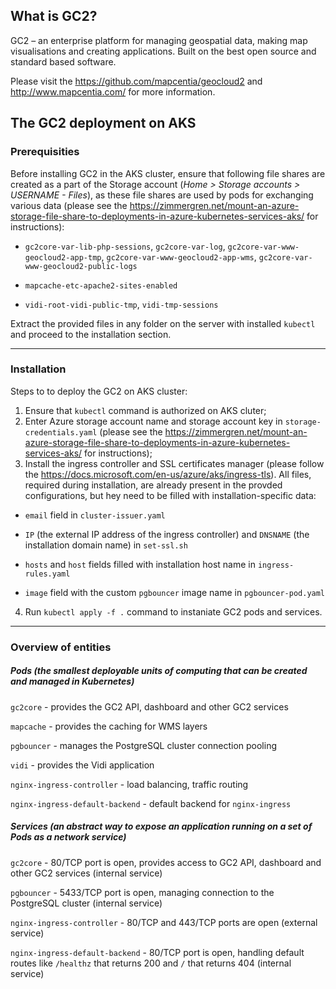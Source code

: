 ## What is GC2?

GC2 – an enterprise platform for managing geospatial data, making map visualisations and creating applications. Built on the best open source and standard based software.

Please visit the https://github.com/mapcentia/geocloud2 and http://www.mapcentia.com/ for more information.

## The GC2 deployment on AKS

### Prerequisities

Before installing GC2 in the AKS cluster, ensure that following file shares are created as a part of the Storage account (_Home > Storage accounts > USERNAME - Files_), as these file shares are used by pods for exchanging various data (please see the https://zimmergren.net/mount-an-azure-storage-file-share-to-deployments-in-azure-kubernetes-services-aks/ for instructions):

- `gc2core-var-lib-php-sessions`, `gc2core-var-log`,  `gc2core-var-www-geocloud2-app-tmp`, `gc2core-var-www-geocloud2-app-wms`, `gc2core-var-www-geocloud2-public-logs`

- `mapcache-etc-apache2-sites-enabled`

- `vidi-root-vidi-public-tmp`, `vidi-tmp-sessions`

Extract the provided files in any folder on the server with installed `kubectl` and proceed to the installation section.

---

### Installation

Steps to to deploy the GC2 on AKS cluster:

1. Ensure that `kubectl` command is authorized on AKS cluter;
2. Enter Azure storage account name and storage account key in `storage-credentials.yaml` (please see the https://zimmergren.net/mount-an-azure-storage-file-share-to-deployments-in-azure-kubernetes-services-aks/ for instructions);
3. Install the ingress controller and SSL certificates manager (please follow the https://docs.microsoft.com/en-us/azure/aks/ingress-tls). All files, required during installation, are already present in the provded configurations, but hey need to be filled with installation-specific data:

- `email` field in `cluster-issuer.yaml`

- `IP` (the external IP address of the ingress controller) and `DNSNAME` (the installation domain name) in `set-ssl.sh`

- `hosts` and `host` fields filled with installation host name in `ingress-rules.yaml`

- `image` field with the custom `pgbouncer` image name in `pgbouncer-pod.yaml`

4. Run `kubectl apply -f .` command to instaniate GC2 pods and services.

---

### Overview of entities
##### Pods (the smallest deployable units of computing that can be created and managed in Kubernetes)

`gc2core` - provides the GC2 API, dashboard and other GC2 services

`mapcache` - provides the caching for WMS layers 

`pgbouncer` - manages the PostgreSQL cluster connection pooling

`vidi` - provides the Vidi application

`nginx-ingress-controller` - load balancing, traffic routing

`nginx-ingress-default-backend` - default backend for `nginx-ingress`

##### Services (an abstract way to expose an application running on a set of Pods as a network service)

`gc2core` - 80/TCP port is open, provides access to GC2 API, dashboard and other GC2 services (internal service)

`pgbouncer` - 5433/TCP port is open, managing connection to the PostgreSQL cluster (internal service)

`nginx-ingress-controller` - 80/TCP and 443/TCP ports are open (external service)

`nginx-ingress-default-backend` - 80/TCP port is open, handling default routes like `/healthz` that returns 200 and `/` that returns 404 (internal service)

